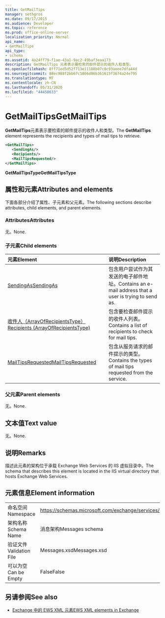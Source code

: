 ```yaml
---
title: GetMailTips
manager: sethgros
ms.date: 09/17/2015
ms.audience: Developer
ms.topic: reference
ms.prod: office-online-server
localization_priority: Normal
api_name:
- GetMailTips
api_type:
- schema
ms.assetid: 4a24ff79-f1ae-43a1-9ac2-49baf3eaa173
description: GetMailTips 元素表示要检索的邮件提示的收件人和类型。
ms.openlocfilehash: 8ff71ed5d52f713e11188b07c8c93aeee7dfa44d
ms.sourcegitcommit: 88ec988f2bb67c1866d06b361615f3674a24e795
ms.translationtype: MT
ms.contentlocale: zh-CN
ms.lasthandoff: 05/31/2020
ms.locfileid: "44458633"
---
```

# <a name="getmailtips"></a><span data-ttu-id="3ffd4-103">GetMailTips</span><span class="sxs-lookup"><span data-stu-id="3ffd4-103">GetMailTips</span></span>

<span data-ttu-id="3ffd4-104">**GetMailTips**元素表示要检索的邮件提示的收件人和类型。</span><span class="sxs-lookup"><span data-stu-id="3ffd4-104">The **GetMailTips** element represents the recipients and types of mail tips to retrieve.</span></span> 
  
```XML
<GetMailTips>
   <SendingAs/>
   <Recipients/>
   <MailTipsRequested/>
</GetMailTips>
```

 <span data-ttu-id="3ffd4-105">**GetMailTipsType**</span><span class="sxs-lookup"><span data-stu-id="3ffd4-105">**GetMailTipsType**</span></span>
## <a name="attributes-and-elements"></a><span data-ttu-id="3ffd4-106">属性和元素</span><span class="sxs-lookup"><span data-stu-id="3ffd4-106">Attributes and elements</span></span>

<span data-ttu-id="3ffd4-107">下面各部分介绍了属性、子元素和父元素。</span><span class="sxs-lookup"><span data-stu-id="3ffd4-107">The following sections describe attributes, child elements, and parent elements.</span></span>
  
### <a name="attributes"></a><span data-ttu-id="3ffd4-108">Attributes</span><span class="sxs-lookup"><span data-stu-id="3ffd4-108">Attributes</span></span>

<span data-ttu-id="3ffd4-109">无。</span><span class="sxs-lookup"><span data-stu-id="3ffd4-109">None.</span></span>
  
### <a name="child-elements"></a><span data-ttu-id="3ffd4-110">子元素</span><span class="sxs-lookup"><span data-stu-id="3ffd4-110">Child elements</span></span>

|<span data-ttu-id="3ffd4-111">**元素**</span><span class="sxs-lookup"><span data-stu-id="3ffd4-111">**Element**</span></span>|<span data-ttu-id="3ffd4-112">**说明**</span><span class="sxs-lookup"><span data-stu-id="3ffd4-112">**Description**</span></span>|
|:-----|:-----|
|[<span data-ttu-id="3ffd4-113">SendingAs</span><span class="sxs-lookup"><span data-stu-id="3ffd4-113">SendingAs</span></span>](sendingas.md) <br/> |<span data-ttu-id="3ffd4-114">包含用户尝试作为其发送的电子邮件地址。</span><span class="sxs-lookup"><span data-stu-id="3ffd4-114">Contains an e-mail address that a user is trying to send as.</span></span>  <br/> |
|[<span data-ttu-id="3ffd4-115">收件人（ArrayOfRecipientsType）</span><span class="sxs-lookup"><span data-stu-id="3ffd4-115">Recipients (ArrayOfRecipientsType)</span></span>](recipients-arrayofrecipientstype.md) <br/> |<span data-ttu-id="3ffd4-116">包含要检查邮件提示的收件人列表。</span><span class="sxs-lookup"><span data-stu-id="3ffd4-116">Contains a list of recipients to check for mail tips.</span></span>  <br/> |
|[<span data-ttu-id="3ffd4-117">MailTipsRequested</span><span class="sxs-lookup"><span data-stu-id="3ffd4-117">MailTipsRequested</span></span>](mailtipsrequested.md) <br/> |<span data-ttu-id="3ffd4-118">包含从服务请求的邮件提示的类型。</span><span class="sxs-lookup"><span data-stu-id="3ffd4-118">Contains the types of mail tips requested from the service.</span></span>  <br/> |
   
### <a name="parent-elements"></a><span data-ttu-id="3ffd4-119">父元素</span><span class="sxs-lookup"><span data-stu-id="3ffd4-119">Parent elements</span></span>

<span data-ttu-id="3ffd4-120">无。</span><span class="sxs-lookup"><span data-stu-id="3ffd4-120">None.</span></span>
  
## <a name="text-value"></a><span data-ttu-id="3ffd4-121">文本值</span><span class="sxs-lookup"><span data-stu-id="3ffd4-121">Text value</span></span>

<span data-ttu-id="3ffd4-122">无。</span><span class="sxs-lookup"><span data-stu-id="3ffd4-122">None.</span></span>
  
## <a name="remarks"></a><span data-ttu-id="3ffd4-123">说明</span><span class="sxs-lookup"><span data-stu-id="3ffd4-123">Remarks</span></span>

<span data-ttu-id="3ffd4-124">描述此元素的架构位于承载 Exchange Web Services 的 IIS 虚拟目录中。</span><span class="sxs-lookup"><span data-stu-id="3ffd4-124">The schema that describes this element is located in the IIS virtual directory that hosts Exchange Web Services.</span></span>
  
## <a name="element-information"></a><span data-ttu-id="3ffd4-125">元素信息</span><span class="sxs-lookup"><span data-stu-id="3ffd4-125">Element information</span></span>

|||
|:-----|:-----|
|<span data-ttu-id="3ffd4-126">命名空间</span><span class="sxs-lookup"><span data-stu-id="3ffd4-126">Namespace</span></span>  <br/> |https://schemas.microsoft.com/exchange/services/2006/messages  <br/> |
|<span data-ttu-id="3ffd4-127">架构名称</span><span class="sxs-lookup"><span data-stu-id="3ffd4-127">Schema Name</span></span>  <br/> |<span data-ttu-id="3ffd4-128">消息架构</span><span class="sxs-lookup"><span data-stu-id="3ffd4-128">Messages schema</span></span>  <br/> |
|<span data-ttu-id="3ffd4-129">验证文件</span><span class="sxs-lookup"><span data-stu-id="3ffd4-129">Validation File</span></span>  <br/> |<span data-ttu-id="3ffd4-130">Messages.xsd</span><span class="sxs-lookup"><span data-stu-id="3ffd4-130">Messages.xsd</span></span>  <br/> |
|<span data-ttu-id="3ffd4-131">可以为空</span><span class="sxs-lookup"><span data-stu-id="3ffd4-131">Can be Empty</span></span>  <br/> |<span data-ttu-id="3ffd4-132">False</span><span class="sxs-lookup"><span data-stu-id="3ffd4-132">False</span></span>  <br/> |
   
## <a name="see-also"></a><span data-ttu-id="3ffd4-133">另请参阅</span><span class="sxs-lookup"><span data-stu-id="3ffd4-133">See also</span></span>



- [<span data-ttu-id="3ffd4-134">Exchange 中的 EWS XML 元素</span><span class="sxs-lookup"><span data-stu-id="3ffd4-134">EWS XML elements in Exchange</span></span>](ews-xml-elements-in-exchange.md)

